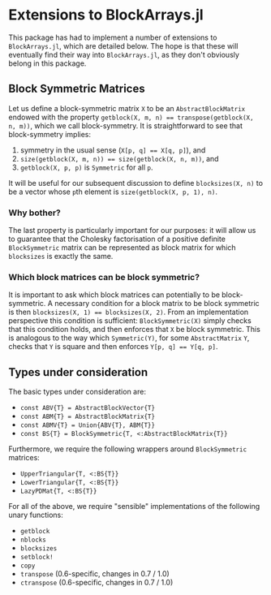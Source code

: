 # Extensions to BlockArrays.jl

This package has had to implement a number of extensions to `BlockArrays.jl`, which are detailed below. The hope is that these will eventually find their way into `BlockArrays.jl`, as they don't obviously belong in this package.

## Block Symmetric Matrices

Let us define a block-symmetric matrix `X` to be an `AbstractBlockMatrix` endowed with the property `getblock(X, m, n) == transpose(getblock(X, n, m))`, which we call block-symmetry. It is straightforward to see that block-symmetry implies:
1. symmetry in the usual sense (`X[p, q] == X[q, p]`), and
2. `size(getblock(X, m, n)) == size(getblock(X, n, m))`, and
3. `getblock(X, p, p)` is `Symmetric` for all `p`.

It will be useful for our subsequent discussion to define `blocksizes(X, n)` to be a vector whose `p`th element is `size(getblock(X, p, 1), n)`.


### Why bother?

The last property is particularly important for our purposes: it will allow us to guarantee that the Cholesky factorisation of a positive definite `BlockSymmetric` matrix can be represented as block matrix for which `blocksizes` is exactly the same.


### Which block matrices can be block symmetric?

It is important to ask which block matrices can potentially to be block-symmetric. A necessary condition for a block matrix to be block symmetric is then `blocksizes(X, 1) == blocksizes(X, 2)`. From an implementation perspective this condition is sufficient: `BlockSymmetric(X)` simply checks that this condition holds, and then enforces that `X` be block symmetric. This is analogous to the way which `Symmetric(Y)`, for some `AbstractMatrix` `Y`, checks that `Y` is square and then enforces `Y[p, q] == Y[q, p]`.


## Types under consideration

The basic types under consideration are:
- `const ABV{T} = AbstractBlockVector{T}`
- `const ABM{T} = AbstractBlockMatrix{T}`
- `const ABMV{T} = Union{ABV{T}, ABM{T}}`
- `const BS{T} = BlockSymmetric{T, <:AbstractBlockMatrix{T}}`

Furthermore, we require the following wrappers around `BlockSymmetric` matrices:
- `UpperTriangular{T, <:BS{T}}`
- `LowerTriangular{T, <:BS{T}}`
- `LazyPDMat{T, <:BS{T}}`

For all of the above, we require "sensible" implementations of the following unary functions:
- `getblock`
- `nblocks`
- `blocksizes`
- `setblock!`
- `copy`
- `transpose` (0.6-specific, changes in 0.7 / 1.0)
- `ctranspose` (0.6-specific, changes in 0.7 / 1.0)


